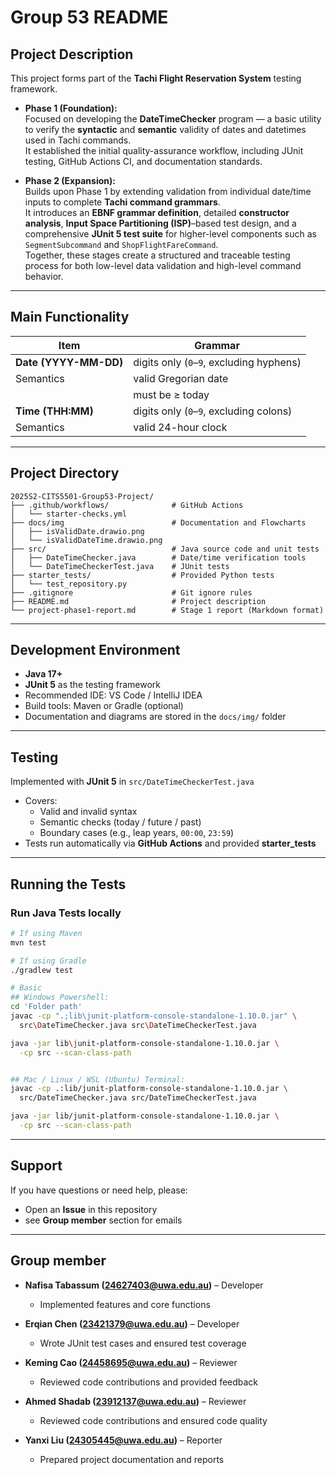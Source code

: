 # Group 53 README

## Project Description

This project forms part of the **Tachi Flight Reservation System** testing framework.

- **Phase 1 (Foundation):**  
  Focused on developing the **DateTimeChecker** program — a basic utility to verify
  the **syntactic** and **semantic** validity of dates and datetimes used in Tachi commands.  
  It established the initial quality-assurance workflow, including JUnit testing,
  GitHub Actions CI, and documentation standards.  

- **Phase 2 (Expansion):**  
  Builds upon Phase 1 by extending validation from individual date/time inputs
  to complete **Tachi command grammars**.  
  It introduces an **EBNF grammar definition**, detailed **constructor analysis**,
  **Input Space Partitioning (ISP)**–based test design, and a comprehensive **JUnit 5 test suite**
  for higher-level components such as `SegmentSubcommand` and `ShopFlightFareCommand`.  
  Together, these stages create a structured and traceable testing process for both
  low-level data validation and high-level command behavior.

---

## Main Functionality

| Item                  | Grammar                                  |
| --------------------- | ---------------------------------------- |
| **Date (YYYY-MM-DD)** | digits only (`0`–`9`, excluding hyphens) |
| Semantics             | valid Gregorian date                     |
|                       | must be ≥ today                          |
| **Time (THH:MM)**     | digits only (`0`–`9`, excluding colons)  |
| Semantics             | valid 24-hour clock                      |

---

## Project Directory

```text
2025S2-CITS5501-Group53-Project/
├── .github/workflows/              # GitHub Actions
│   └── starter-checks.yml
├── docs/img                        # Documentation and Flowcharts
│   ├── isValidDate.drawio.png
│   └── isValidDateTime.drawio.png
├── src/                            # Java source code and unit tests
│   ├── DateTimeChecker.java        # Date/time verification tools
│   └── DateTimeCheckerTest.java    # JUnit tests
├── starter_tests/                  # Provided Python tests
│   └── test_repository.py
├── .gitignore                      # Git ignore rules
├── README.md                       # Project description
└── project-phase1-report.md        # Stage 1 report (Markdown format)
```

---

## Development Environment

- **Java 17+**
- **JUnit 5** as the testing framework
- Recommended IDE: VS Code / IntelliJ IDEA
- Build tools: Maven or Gradle (optional)
- Documentation and diagrams are stored in the `docs/img/` folder

---

## Testing

Implemented with **JUnit 5** in `src/DateTimeCheckerTest.java`

- Covers:
  - Valid and invalid syntax
  - Semantic checks (today / future / past)
  - Boundary cases (e.g., leap years, `00:00`, `23:59`)
- Tests run automatically via **GitHub Actions** and provided **starter_tests**

---

## Running the Tests

### Run Java Tests locally

```bash
# If using Maven
mvn test

# If using Gradle
./gradlew test

# Basic
## Windows Powershell:
cd 'Folder path'
javac -cp ".;lib\junit-platform-console-standalone-1.10.0.jar" \
  src\DateTimeChecker.java src\DateTimeCheckerTest.java

java -jar lib\junit-platform-console-standalone-1.10.0.jar \
  -cp src --scan-class-path


## Mac / Linux / WSL (Ubuntu) Terminal:
javac -cp .:lib/junit-platform-console-standalone-1.10.0.jar \
  src/DateTimeChecker.java src/DateTimeCheckerTest.java

java -jar lib/junit-platform-console-standalone-1.10.0.jar \
  -cp src --scan-class-path
```

---

## Support

If you have questions or need help, please:

- Open an **Issue** in this repository
- see **Group member** section for emails

---

## Group member

- **Nafisa Tabassum (24627403@uwa.edu.au)** – Developer

  - Implemented features and core functions

- **Erqian Chen (23421379@uwa.edu.au)** – Developer

  - Wrote JUnit test cases and ensured test coverage

- **Keming Cao (24458695@uwa.edu.au)** – Reviewer

  - Reviewed code contributions and provided feedback

- **Ahmed Shadab (23912137@uwa.edu.au)** – Reviewer

  - Reviewed code contributions and ensured code quality

- **Yanxi Liu (24305445@uwa.edu.au)** – Reporter
  - Prepared project documentation and reports
